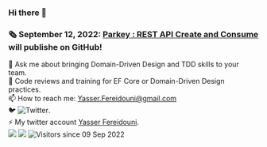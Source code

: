 ### Hi there 👋
<!--
**yfereidouni/yfereidouni** is a ✨ _special_ ✨ repository because its `README.md` (this file) appears on your GitHub profile.
-->
### :newspaper_roll: September 12, 2022: [Parkey : REST API Create and Consume](https://github.com/yfereidouni/Parky.git) will publishe on GitHub! 
💬 Ask me about bringing Domain-Driven Design and TDD skills to your team.  
:brain: Code reviews and training for EF Core or Domain-Driven Design practices.  
📫 How to reach me: Yasser.Fereidouni@gmail.com   
🐦 ![Twitter](https://img.shields.io/twitter/follow/fereidouni?style=social).  
⚡ My twitter account [Yasser Fereidouni](https://twitter.com/fereidouni).  
![](https://github-readme-stats.vercel.app/api?username=yfereidouni)
![](https://github-readme-stats.vercel.app/api/top-langs/?username=yfereidouni&hide=html)
![Visitors since 09 Sep 2022](https://visitor-badge.glitch.me/badge?page_id=yfereidouni.yfereidouni)

